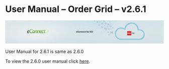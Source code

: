 User Manual – Order Grid – v2.6.1
=================================

![eConnect banner](media/b74af4ae6e7208b3193b8a099a65b0f5.jpg)


User Manual for 2.6.1 is same as 2.6.0

To view the 2.6.0 user manual click [here](../2.6.0/usermanual-order-grid.md).
